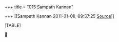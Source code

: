 +++
title = "015 Sampath Kannan"

+++
[[Sampath Kannan	2011-01-08, 09:37:25 [Source](https://groups.google.com/g/bvparishat/c/v31uWqMy4G8)]]



[TABLE]



